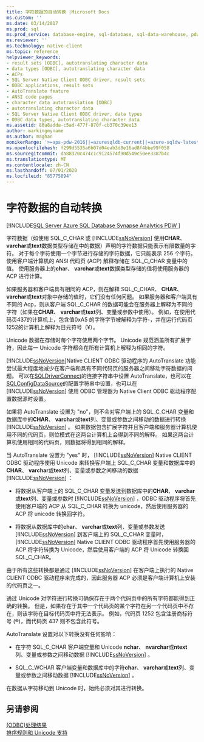 ```yaml
---
title: 字符数据的自动转换 |Microsoft Docs
ms.custom: ''
ms.date: 03/14/2017
ms.prod: sql
ms.prod_service: database-engine, sql-database, sql-data-warehouse, pdw
ms.reviewer: ''
ms.technology: native-client
ms.topic: reference
helpviewer_keywords:
- result sets [ODBC], autotranslating character data
- data types [ODBC], autotranslating character data
- ACPs
- SQL Server Native Client ODBC driver, result sets
- ODBC applications, result sets
- AutoTranslate feature
- ANSI code pages
- character data autotranslation [ODBC]
- autotranslating character data
- SQL Server Native Client ODBC driver, data types
- ODBC data types, autotranslating character data
ms.assetid: 86a8adda-c5ad-477f-870f-cb370c39ee13
author: markingmyname
ms.author: maghan
monikerRange: '>=aps-pdw-2016||=azuresqldb-current||=azure-sqldw-latest||>=sql-server-2016||=sqlallproducts-allversions||>=sql-server-linux-2017||=azuresqldb-mi-current'
ms.openlocfilehash: f299d5535a6b07d04eab3d8e16ad8f4bbe99f058
ms.sourcegitcommit: da88320c474c1c9124574f90d549c50ee3387b4c
ms.translationtype: MT
ms.contentlocale: zh-CN
ms.lasthandoff: 07/01/2020
ms.locfileid: "85775894"
---
```

# <a name="autotranslation-of-character-data"></a>字符数据的自动转换
[!INCLUDE[SQL Server Azure SQL Database Synapse Analytics PDW ](../../includes/applies-to-version/sql-asdb-asdbmi-asdw-pdw.md)]

  字符数据（如使用 SQL_C_CHAR 或 [!INCLUDE[ssNoVersion](../../includes/ssnoversion-md.md)] 使用**CHAR**、 **varchar**或**text**数据类型存储在中的数据）声明的字符数据只能表示有限数量的字符。 对于每个字符使用一个字节进行存储的字符数据，它只能表示 256 个字符。 使用客户端计算机的 ANSI 代码页 (ACP) 解释存储在 SQL_C_CHAR 变量中的值。 使用服务器上的**char**、 **varchar**或**text**数据类型存储的值将使用服务器的 ACP 进行计算。  
  
 如果服务器和客户端具有相同的 ACP，则在解释 SQL_C_CHAR、 **CHAR**、 **varchar**或**text**对象中存储的值时，它们没有任何问题。 如果服务器和客户端具有不同的 Acp，则从客户端 SQL_C_CHAR 的数据可能会在服务器上解释为不同的字符（如果在**CHAR**、 **varchar**或**text**列、变量或参数中使用）。 例如，在使用代码页437的计算机上，包含值0xA5 的字符字节被解释为字符-，并在运行代码页1252的计算机上解释为日元符号（¥）。  
  
 Unicode 数据在存储时每个字符使用两个字节。 Unicode 规范涵盖所有扩展字符，因此每一 Unicode 字符都会在所有计算机上解释为相同的字符。  
  
 [!INCLUDE[ssNoVersion](../../includes/ssnoversion-md.md)]Native CLIENT ODBC 驱动程序的 AutoTranslate 功能尝试最大程度地减少在客户端和具有不同代码页的服务器之间移动字符数据的问题。 可以在[SQLDriverConnect](../../relational-databases/native-client-odbc-api/sqldriverconnect.md)的连接字符串中设置 AutoTranslate，也可以在[SQLConfigDataSource](../../relational-databases/native-client-odbc-api/sqlconfigdatasource.md)的配置字符串中设置，也可以在 [!INCLUDE[ssNoVersion](../../includes/ssnoversion-md.md)] 使用 ODBC 管理器为 Native Client ODBC 驱动程序配置数据源时设置。  
  
 如果将 AutoTranslate 设置为 "no"，则不会对客户端上的 SQL_C_CHAR 变量和数据库中的**CHAR**、 **varchar**或**text**列、变量或参数之间移动的数据进行转换 [!INCLUDE[ssNoVersion](../../includes/ssnoversion-md.md)] 。 如果数据包含扩展字符并且客户端和服务器计算机使用不同的代码页，则位模式在这两台计算机上会得到不同的解释。 如果这两台计算机使用相同的代码页，则数据将得到相同的解释。  
  
 当 AutoTranslate 设置为 "yes" 时， [!INCLUDE[ssNoVersion](../../includes/ssnoversion-md.md)] Native CLIENT ODBC 驱动程序使用 Unicode 来转换客户端上 SQL_C_CHAR 变量和数据库中的**CHAR**、 **varchar**或**text**列、变量或参数之间移动的数据 [!INCLUDE[ssNoVersion](../../includes/ssnoversion-md.md)] ：  
  
-   将数据从客户端上的 SQL_C_CHAR 变量发送到数据库中的**CHAR**、 **varchar**或**text**列、变量或参数时 [!INCLUDE[ssNoVersion](../../includes/ssnoversion-md.md)] ，ODBC 驱动程序将首先使用客户端的 ACP 从 SQL_C_CHAR 转换为 unicode，然后使用服务器的 ACP 将 unicode 转换回字符。  
  
-   将数据从数据库中的**char**、 **varchar**或**text**列、变量或参数发送 [!INCLUDE[ssNoVersion](../../includes/ssnoversion-md.md)] 到客户端上的 SQL_C_CHAR 变量时， [!INCLUDE[ssNoVersion](../../includes/ssnoversion-md.md)] Native CLIENT ODBC 驱动程序首先使用服务器的 ACP 将字符转换为 Unicode，然后使用客户端的 ACP 将 Unicode 转换回 SQL_C_CHAR。  
  
 由于所有这些转换都是通过 [!INCLUDE[ssNoVersion](../../includes/ssnoversion-md.md)] 在客户端上执行的 Native CLIENT ODBC 驱动程序来完成的，因此服务器 ACP 必须是客户端计算机上安装的代码页之一。  
  
 通过 Unicode 对字符进行转换可确保存在于两个代码页中的所有字符都能得到正确的转换。 但是，如果存在于其中一个代码页的某个字符在另一个代码页中不存在，则该字符在目标代码页中将无法表示。 例如，代码页 1252 包含注册商标符号 (®)，而代码页 437 则不包含此符号。  
  
 AutoTranslate 设置对以下转换没有任何影响：  
  
-   在字符 SQL_C_CHAR 客户端变量和 Unicode **nchar**、 **nvarchar**或**ntext**列、变量或参数之间移动数据 [!INCLUDE[ssNoVersion](../../includes/ssnoversion-md.md)] 。  
  
-   SQL_C_WCHAR 客户端变量和数据库中的字符**char**、 **varchar**或**text**列、变量或参数之间移动数据 [!INCLUDE[ssNoVersion](../../includes/ssnoversion-md.md)] 。  
  
 在数据从字符移动到 Unicode 时，始终必须对其进行转换。  
  
## <a name="see-also"></a>另请参阅  
 [&#40;ODBC&#41;处理结果](../../relational-databases/native-client-odbc-results/processing-results-odbc.md)   
 [排序规则和 Unicode 支持](../../relational-databases/collations/collation-and-unicode-support.md)  
  
  
